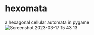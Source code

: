 # hexomata
a hexagonal cellular automata in pygame
![Screenshot 2023-03-17 15 43 13](https://user-images.githubusercontent.com/25610408/226100712-dd06dae9-5e07-4904-a39c-a4c789606866.png)
